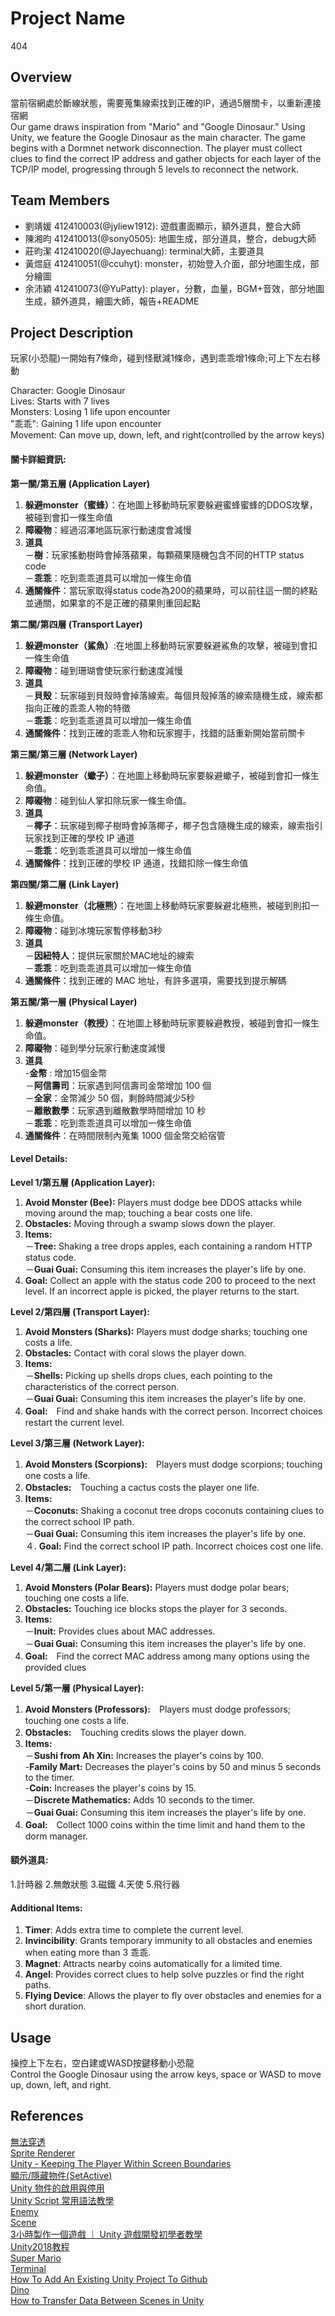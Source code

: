 # Project Name
404

## Overview
當前宿網處於斷線狀態，需要蒐集線索找到正確的IP，通過5層關卡，以重新連接宿網  
Our game draws inspiration from "Mario" and "Google Dinosaur." Using Unity, we feature the Google Dinosaur as the main character.
The game begins with a Dormnet network disconnection. The player must collect clues to find the correct IP address and gather objects for each layer of the TCP/IP model, progressing through 5 levels to reconnect the network.  

## Team Members
- 劉靖媛 412410003(@jyliew1912): 遊戲畫面顯示，額外道具，整合大師
- 陳湘昀 412410013(@sony0505): 地圖生成，部分道具，整合，debug大師
- 莊昀潔 412410020(@Jayechuang): terminal大師，主要道具
- 黃煜庭 412410051(@ccuhyt): monster，初始登入介面，部分地圖生成，部分繪圖
- 余沛穎 412410073(@YuPatty): player，分數，血量，BGM+音效，部分地圖生成，額外道具，繪圖大師，報告+README

## Project Description
玩家(小恐龍)一開始有7條命，碰到怪獸減1條命，遇到乖乖增1條命;可上下左右移動  

Character: Google Dinosaur  
Lives: Starts with 7 lives  
Monsters: Losing 1 life upon encounter  
"乖乖": Gaining 1 life upon encounter  
Movement: Can move up, down, left, and right(controlled by the arrow keys)  

#### 關卡詳細資訊:
**第一關/第五層 (Application Layer)**  
1.	**躲避monster（蜜蜂）**：在地圖上移動時玩家要躲避蜜蜂蜜蜂的DDOS攻擊，被碰到會扣一條生命值  
3.	**障礙物**：經過沼澤地區玩家行動速度會減慢  
4.	**道具**  
    －**樹**：玩家搖動樹時會掉落蘋果，每顆蘋果隨機包含不同的HTTP status code  
  	－**乖乖**：吃到乖乖道具可以增加一條生命值  
5.  **通關條件**：當玩家取得status code為200的蘋果時，可以前往這一關的終點並通關，如果拿的不是正確的蘋果則重回起點  

**第二關/第四層 (Transport Layer)**  
1.	**躲避monster（鯊魚）**:在地圖上移動時玩家要躲避鯊魚的攻擊，被碰到會扣一條生命值  
2.	**障礙物**：碰到珊瑚會使玩家行動速度減慢  
3.	**道具**  
   －**貝殼**：玩家碰到貝殼時會掉落線索。每個貝殼掉落的線索隨機生成，線索都指向正確的乖乖人物的特徵  
   －**乖乖**：吃到乖乖道具可以增加一條生命值  
4.  **通關條件**：找到正確的乖乖人物和玩家握手，找錯的話重新開始當前關卡  

**第三關/第三層 (Network Layer)**  
1.	**躲避monster（蠍子）**：在地圖上移動時玩家要躲避蠍子，被碰到會扣一條生命值。  
2.	**障礙物**：碰到仙人掌扣除玩家一條生命值。  
3.	**道具**  
   －**椰子**：玩家碰到椰子樹時會掉落椰子，椰子包含隨機生成的線索，線索指引玩家找到正確的學校 IP 通道  
   －**乖乖**：吃到乖乖道具可以增加一條生命值  
4. **通關條件**：找到正確的學校 IP 通道，找錯扣除一條生命值  

**第四關/第二層 (Link Layer)**  
1.	**躲避monster（北極熊）**：在地圖上移動時玩家要躲避北極熊，被碰到則扣一條生命值。  
2.	**障礙物**：碰到冰塊玩家暫停移動3秒  
3.	**道具**  
   －**因紐特人**：提供玩家關於MAC地址的線索  
   －**乖乖**：吃到乖乖道具可以增加一條生命值  
4. **通關條件**：找到正確的 MAC 地址，有許多選項，需要找到提示解碼  

**第五關/第一層 (Physical Layer)**  
1.	**躲避monster（教授）**：在地圖上移動時玩家要躲避教授，被碰到會扣一條生命值。   
2.	**障礙物**：碰到學分玩家行動速度減慢   
3.	**道具**  
   -**金幣** : 增加15個金幣  
   －**阿信壽司**：玩家遇到阿信壽司金幣增加 100 個  
   －**全家**：金幣減少 50 個，剩餘時間減少5秒  
   －**離散數學**：玩家遇到離散數學時間增加 10 秒    
   －**乖乖**：吃到乖乖道具可以增加一條生命值    
4. **通關條件**：在時間限制內蒐集 1000 個金幣交給宿管    
    

#### Level Details:  
**Level 1/第五層 (Application Layer):**  
1. **Avoid Monster (Bee):** Players must dodge bee DDOS attacks while moving around the map; touching a bear
costs one life.  
2. **Obstacles:** Moving through a swamp slows down the player.  
3. **Items:**  
  －**Tree:** Shaking a tree drops apples, each containing a random HTTP status code.  
  －**Guai Guai:** Consuming this item increases the player's life by one.  
4. **Goal:** Collect an apple with the status code 200 to proceed to the next level. If an
incorrect apple is picked, the player returns to the start.  
 
**Level 2/第四層 (Transport Layer):**  
1. **Avoid Monsters (Sharks):** Players must dodge sharks; touching one costs a life.  
2. **Obstacles:** Contact with coral slows the player down.  
3. **Items:**  
  －**Shells:** Picking up shells drops clues, each pointing to the characteristics of the
correct person.  
  －**Guai Guai:** Consuming this item increases the player's life by one.  
4. **Goal:**　Find and shake hands with the correct person. Incorrect choices restart the current level.  


**Level 3/第三層 (Network Layer):**    
1. **Avoid Monsters (Scorpions):**　Players must dodge scorpions; touching one costs a life.  
2. **Obstacles:**　Touching a cactus costs the player one life.  
3. **Items:**  
  －**Coconuts:** Shaking a coconut tree drops coconuts containing clues to the correct
school IP path.  
  －**Guai Guai:** Consuming this item increases the player's life by one.  
４. **Goal:** Find the correct school IP path. Incorrect choices cost one life.   

**Level 4/第二層 (Link Layer):**  
1. **Avoid Monsters (Polar Bears):** Players must dodge polar bears; touching one costs a life.  
2. **Obstacles:** Touching ice blocks stops the player for 3 seconds.  
3. **Items:**  
  －**Inuit:** Provides clues about MAC addresses.  
  －**Guai Guai:** Consuming this item increases the player's life by one.  
4. **Goal:**　Find the correct MAC address among many options using the provided clues

**Level 5/第一層 (Physical Layer):**    
1. **Avoid Monsters (Professors):**　Players must dodge professors; touching one costs a life.   
2. **Obstacles:**　Touching credits slows the player down.    
3. **Items:**  
  －**Sushi from Ah Xin:** Increases the player's coins by 100.  
  -**Family Mart:** Decreases the player's coins by 50 and minus 5 seconds to the timer.  
  -**Coin:** Increases the player's coins by 15.  
  －**Discrete Mathematics:** Adds 10 seconds to the timer.    
  －**Guai Guai:** Consuming this item increases the player's life by one.    
4. **Goal:**　Collect 1000 coins within the time limit and hand them to the dorm manager.    


#### 額外道具:
1.計時器
2.無敵狀態
3.磁鐵
4.天使
5.飛行器

#### Additional Items:  
1. **Timer**: Adds extra time to complete the current level.  
2. **Invincibility**: Grants temporary immunity to all obstacles and enemies when eating more than 3 乖乖.  
3. **Magnet**: Attracts nearby coins automatically for a limited time.  
4. **Angel**: Provides correct clues to help solve puzzles or find the right paths.  
5. **Flying Device**: Allows the player to fly over obstacles and enemies for a short duration.  

## Usage
操控上下左右，空白建或WASD按鍵移動小恐龍  
Control the Google Dinosaur using the arrow keys, space or WASD to move up, down, left, and right.  

## References
[無法穿透](https://blog.csdn.net/assassinsshadow/article/details/81301556)  
[Sprite Renderer](https://blog.csdn.net/BeUniqueToYou/article/details/74779608)  
[Unity - Keeping The Player Within Screen Boundaries](https://www.youtube.com/watch?v=ailbszpt_AI)  
[顯示/隱藏物件(SetActive)](https://ithelp.ithome.com.tw/articles/10266356?sc=rss.iron)  
[Unity 物件的啟用與停用](https://www.cg.com.tw/UnityCSharp/Content/SetActive.php)  
[Unity Script 常用語法教學](https://www.gameislearning.url.tw/article_content.php?getb=2&foog=9997#google_vignette)  
[Enemy](https://www.youtube.com/watch?v=jvtFUfJ6CP8)  
[Scene](https://www.youtube.com/watch?v=ge3koyyH3nc)  
[3小時製作一個遊戲 ｜ Unity 遊戲開發初學者教學](https://www.youtube.com/watch?v=nPW6tKeapsM)  
[Unity2018教程](https://www.youtube.com/watch?v=99FwnTyyDJg&list=PL_Pb2I110MfGAsoqtDs8-6kEU55wU8CnE)  
[Super Mario](https://www.youtube.com/playlist?list=PLqlFiJjSZ2x1mrMpSQgYdRm8PyWRTg6He)  
[Terminal](https://www.youtube.com/playlist?list=PLf9ofW-QospneJkI2HzX_OzTJavvZkItm)  
[How To Add An Existing Unity Project To Github](https://cadacreate.medium.com/how-to-add-existing-unity-project-to-github-916ad75160e7)  
[Dino](https://www.youtube.com/watch?v=UPvW8kYqxZk)  
[How to Transfer Data Between Scenes in Unity](https://www.youtube.com/watch?si=PHB6wadgr-KPYJZU&v=QG5i6DL7-to&feature=youtu.be)  




